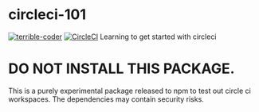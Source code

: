 # circleci-101

[![terrible-coder](https://circleci.com/gh/terrible-coder/circleci-101.svg?style=svg)](https://www.circleci.com/gh/terrible-coder/circleci-101)
[![CircleCI](https://img.shields.io/circleci/build/gh/terrible-coder/circleci-101/master)](https://www.circleci.com/gh/terrible-coder/circleci-101)
Learning to get started with circleci

# DO NOT INSTALL THIS PACKAGE.
This is a purely experimental package released to npm to test out circle ci
workspaces. The dependencies may contain security risks.